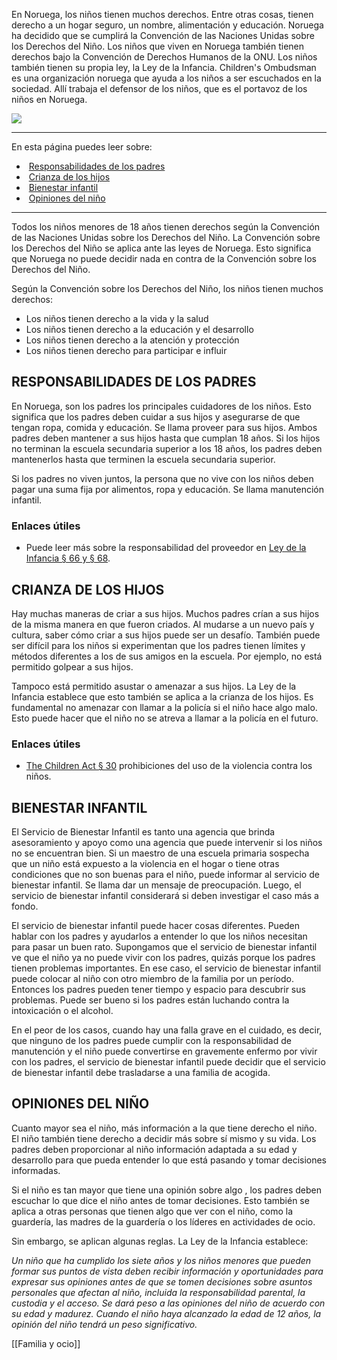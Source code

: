 En Noruega, los niños tienen muchos derechos. Entre otras cosas, tienen derecho a un hogar seguro, un nombre, alimentación y educación. Noruega ha decidido que se cumplirá la Convención de las Naciones Unidas sobre los Derechos del Niño. Los niños que viven en Noruega también tienen derechos bajo la Convención de Derechos Humanos de la ONU. Los niños también tienen su propia ley, la Ley de la Infancia. Children's Ombudsman es una organización noruega que ayuda a los niños a ser escuchados en la sociedad. Allí trabaja el defensor de los niños, que es el portavoz de los niños en Noruega.

![](https://cdn.kursoria.no/pensum/elements/-_hygtfr.jpg)

---

En esta página puedes leer sobre:

-    [Responsabilidades de los padres](#responsabilidades-de-los-padres)
-    [Crianza de los hijos](#crianza-de-los-hijos)
-    [Bienestar infantil](#bienestar-infantil-)
-    [Opiniones del niño](#opiniones-del-ni%C3%B1o)

---

Todos los niños menores de 18 años tienen derechos según la Convención de las Naciones Unidas sobre los Derechos del Niño. La Convención sobre los Derechos del Niño se aplica ante las leyes de Noruega. Esto significa que Noruega no puede decidir nada en contra de la Convención sobre los Derechos del Niño.

Según la Convención sobre los Derechos del Niño, los niños tienen muchos derechos:

-   Los niños tienen derecho a la vida y la salud
-   Los niños tienen derecho a la educación y el desarrollo
-   Los niños tienen derecho a la atención y protección
-   Los niños tienen derecho para participar e influir

## RESPONSABILIDADES DE LOS PADRES

En Noruega, son los padres los principales cuidadores de los niños. Esto significa que los padres deben cuidar a sus hijos y asegurarse de que tengan ropa, comida y educación. Se llama proveer para sus hijos. Ambos padres deben mantener a sus hijos hasta que cumplan 18 años. Si los hijos no terminan la escuela secundaria superior a los 18 años, los padres deben mantenerlos hasta que terminen la escuela secundaria superior.

Si los padres no viven juntos, la persona que no vive con los niños deben pagar una suma fija por alimentos, ropa y educación. Se llama manutención infantil.

### Enlaces útiles

-   Puede leer más sobre la responsabilidad del proveedor en [Ley de la Infancia § 66 y § 68](https://lovdata.no/NLE/lov/1981-04-08-7/%C2%A766).

## CRIANZA DE LOS HIJOS

Hay muchas maneras de criar a sus hijos. Muchos padres crían a sus hijos de la misma manera en que fueron criados. Al mudarse a un nuevo país y cultura, saber cómo criar a sus hijos puede ser un desafío. También puede ser difícil para los niños si experimentan que los padres tienen límites y métodos diferentes a los de sus amigos en la escuela. Por ejemplo, no está permitido golpear a sus hijos.

Tampoco está permitido asustar o amenazar a sus hijos. La Ley de la Infancia establece que esto también se aplica a la crianza de los hijos. Es fundamental no amenazar con llamar a la policía si el niño hace algo malo. Esto puede hacer que el niño no se atreva a llamar a la policía en el futuro.

### Enlaces útiles

-   [The Children Act § 30](https://lovdata.no/NLE/lov/1981-04-08-7/%C2%A730) prohibiciones del uso de la violencia contra los niños.

## BIENESTAR INFANTIL

El Servicio de Bienestar Infantil es tanto una agencia que brinda asesoramiento y apoyo como una agencia que puede intervenir si los niños no se encuentran bien. Si un maestro de una escuela primaria sospecha que un niño está expuesto a la violencia en el hogar o tiene otras condiciones que no son buenas para el niño, puede informar al servicio de bienestar infantil. Se llama dar un mensaje de preocupación. Luego, el servicio de bienestar infantil considerará si deben investigar el caso más a fondo.

El servicio de bienestar infantil puede hacer cosas diferentes. Pueden hablar con los padres y ayudarlos a entender lo que los niños necesitan para pasar un buen rato. Supongamos que el servicio de bienestar infantil ve que el niño ya no puede vivir con los padres, quizás porque los padres tienen problemas importantes. En ese caso, el servicio de bienestar infantil puede colocar al niño con otro miembro de la familia por un período. Entonces los padres pueden tener tiempo y espacio para descubrir sus problemas. Puede ser bueno si los padres están luchando contra la intoxicación o el alcohol.

En el peor de los casos, cuando hay una falla grave en el cuidado, es decir, que ninguno de los padres puede cumplir con la responsabilidad de manutención y el niño puede convertirse en gravemente enfermo por vivir con los padres, el servicio de bienestar infantil puede decidir que el servicio de bienestar infantil debe trasladarse a una familia de acogida.

## OPINIONES DEL NIÑO

Cuanto mayor sea el niño, más información a la que tiene derecho el niño. El niño también tiene derecho a decidir más sobre sí mismo y su vida. Los padres deben proporcionar al niño información adaptada a su edad y desarrollo para que pueda entender lo que está pasando y tomar decisiones informadas.

Si el niño es tan mayor que tiene una opinión sobre algo , los padres deben escuchar lo que dice el niño antes de tomar decisiones. Esto también se aplica a otras personas que tienen algo que ver con el niño, como la guardería, las madres de la guardería o los líderes en actividades de ocio.

Sin embargo, se aplican algunas reglas. La Ley de la Infancia establece:

_Un niño que ha cumplido los siete años y los niños menores que pueden formar sus puntos de vista deben recibir información y oportunidades para expresar sus opiniones antes de que se tomen decisiones sobre asuntos personales que afectan al niño, incluida la responsabilidad parental, la custodia y el acceso. Se dará peso a las opiniones del niño de acuerdo con su edad y madurez. Cuando el niño haya alcanzado la edad de 12 años, la opinión del niño tendrá un peso significativo._

[[Familia y ocio]]